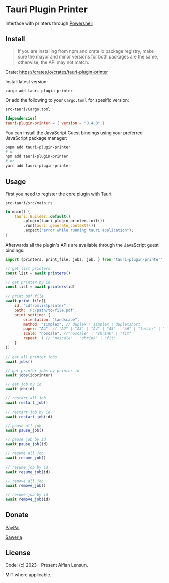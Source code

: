 # Tauri Plugin Printer
Interface with printers through [Powershell](https://learn.microsoft.com/en-us/powershell/scripting/install/installing-powershell-on-windows?view=powershell-7.3)

## Install
> If you are installing from npm and crate.io package registry, make sure the mayor and minor versions for both packages are the same, otherwise, the API may not match.

Crate: https://crates.io/crates/tauri-plugin-printer

Install latest version:

`cargo add tauri-plugin-printer`

Or add the following to your `Cargo.toml` for spesific version:

`src-tauri/Cargo.toml`

```toml
[dependencies]
tauri-plugin-printer = { version = "0.4.0" }
```

You can install the JavaScript Guest bindings using your preferred JavaScript package manager:

```sh
pnpm add tauri-plugin-printer
# or
npm add tauri-plugin-printer
# or
yarn add tauri-plugin-printer
```

## Usage

First you need to register the core plugin with Tauri:

`src-tauri/src/main.rs`

```rust
fn main() {
    tauri::Builder::default()
        .plugin(tauri_plugin_printer.init())  
        .run(tauri::generate_context!())
        .expect("error while running tauri application");
}
```

Afterwards all the plugin's APIs are available through the JavaScript guest bindings:

```javascript
import {printers, print_file, jobs, job, } from "tauri-plugin-printer";

// get list printers
const list = await printers()

// get printer by id
const list = await printers(id)

// print pdf file
await print_file({
    id: "idfromlistprinter",
    path: 'F:/path/to/file.pdf',
    print_setting: {
        orientation: "landscape",
        method: "simplex", // duplex \ simplex | duplexshort
        paper: "A4", // "A2" | "A3" | "A4" | "A5" | "A6" | "letter" | "legal" | "tabloid"
        scale: "noscale", //"noscale" | "shrink" | "fit"
        repeat: 1 // "noscale" | "shrink" | "fit"
    }
})

// get all printer jobs
await jobs()

// get printer jobs by printer id 
await jobs(idprinter)

// get job by id
await job(id)

// restart all job
await restart_job()

// restart job by id
await restart_job(id)

// pause all job
await pause_job()

// pause job by id
await pause_job(id)

// resume all job 
await resume_job()

// resume job by id
await resume_job(id)

// remove all job
await remove_job()

// resume job by id
await remove_job(id)

```


## Donate
[PayPal](https://paypal.me/alfianlensun)

[Saweria](https://saweria.co/alfianlensun)

## License
Code: (c) 2023 - Present Alfian Lensun.

MIT where applicable.